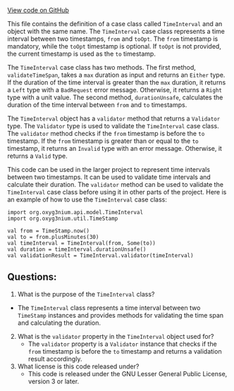 [View code on GitHub](https://github.com/oxyg3nium/oxyg3nium/api/src/main/scala/org/oxyg3nium/api/model/TimeInterval.scala)

This file contains the definition of a case class called `TimeInterval` and an object with the same name. The `TimeInterval` case class represents a time interval between two timestamps, `from` and `toOpt`. The `from` timestamp is mandatory, while the `toOpt` timestamp is optional. If `toOpt` is not provided, the current timestamp is used as the `to` timestamp. 

The `TimeInterval` case class has two methods. The first method, `validateTimeSpan`, takes a `max` duration as input and returns an `Either` type. If the duration of the time interval is greater than the `max` duration, it returns a `Left` type with a `BadRequest` error message. Otherwise, it returns a `Right` type with a unit value. The second method, `durationUnsafe`, calculates the duration of the time interval between `from` and `to` timestamps.

The `TimeInterval` object has a `validator` method that returns a `Validator` type. The `Validator` type is used to validate the `TimeInterval` case class. The `validator` method checks if the `from` timestamp is before the `to` timestamp. If the `from` timestamp is greater than or equal to the `to` timestamp, it returns an `Invalid` type with an error message. Otherwise, it returns a `Valid` type.

This code can be used in the larger project to represent time intervals between two timestamps. It can be used to validate time intervals and calculate their duration. The `validator` method can be used to validate the `TimeInterval` case class before using it in other parts of the project. Here is an example of how to use the `TimeInterval` case class:

```
import org.oxyg3nium.api.model.TimeInterval
import org.oxyg3nium.util.TimeStamp

val from = TimeStamp.now()
val to = from.plusMinutes(30)
val timeInterval = TimeInterval(from, Some(to))
val duration = timeInterval.durationUnsafe()
val validationResult = TimeInterval.validator(timeInterval)
```
## Questions: 
 1. What is the purpose of the `TimeInterval` class?
   - The `TimeInterval` class represents a time interval between two `TimeStamp` instances and provides methods for validating the time span and calculating the duration.
2. What is the `validator` property in the `TimeInterval` object used for?
   - The `validator` property is a `Validator` instance that checks if the `from` timestamp is before the `to` timestamp and returns a validation result accordingly.
3. What license is this code released under?
   - This code is released under the GNU Lesser General Public License, version 3 or later.